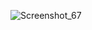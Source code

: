 ![Screenshot_67](https://github.com/zahidnayon/livetest_/assets/49867118/4dfadf48-bcdb-4103-9085-a958b39bc238)
